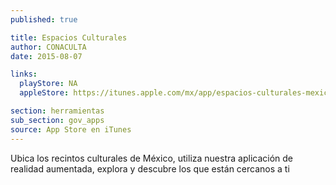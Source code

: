 ```yaml
---
published: true

title: Espacios Culturales
author: CONACULTA
date: 2015-08-07

links:
  playStore: NA
  appleStore: https://itunes.apple.com/mx/app/espacios-culturales-mexico/id485070197?mt=8

section: herramientas
sub_section: gov_apps
source: App Store en iTunes
---
```

Ubica los recintos culturales de México, utiliza nuestra aplicación de realidad aumentada, explora y descubre los que están cercanos a ti
